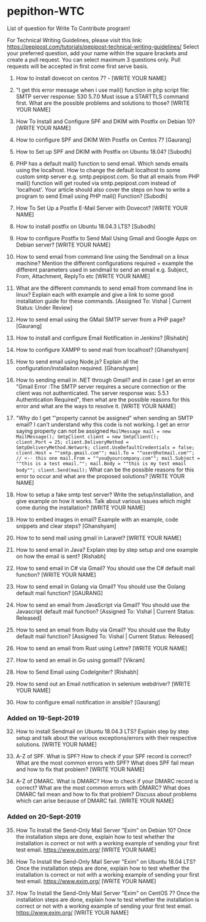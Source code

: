 # pepithon-WTC

List of question for Write To Contribute program!

For Technical Writing Guidelines, please visit this link: https://pepipost.com/tutorials/pepipost-technical-writing-guidelines/
Select your preferred question, add your name within the square brackets and create a pull request. You can select maximum 3 questions only. Pull requests will be accepted in first come first serve basis.

1. How to install dovecot on centos 7? - [WRITE YOUR NAME]

2. "I get this error message when i use mail() function in php script file: SMTP server response: 530 5.7.0 Must issue a STARTTLS command first. What are the possible problems and solutions to those? [WRITE YOUR NAME]

3. How To Install and Configure SPF and DKIM with Postfix on Debian 10? [WRITE YOUR NAME]

4. How to configure SPF and DKIM With Postfix on Centos 7? [Gaurang]

5. How to Set up SPF and DKIM with Postfix on Ubuntu 18.04? [Subodh]

6. PHP has a default mail() function to send email. Which sends emails using the localhost. How to change the default localhost to some custom smtp server e.g. smtp.pepipost.com. So that all emails from PHP mail() function will get routed via smtp.pepipost.com instead of 'localhost'. Your article should also cover the steps on how to write a program to send Email using PHP mail() Function? [Subodh]

7. How To Set Up a Postfix E-Mail Server with Dovecot? [WRITE YOUR NAME]

8. How to install postfix on Ubuntu 18.04.3 LTS? [Subodh]

9. How to configure Postfix to Send Mail Using Gmail and Google Apps on Debian server? [WRITE YOUR NAME]

10. How to send email from command line using the Sendmail on a linux machine? Mention the different configurations required + example the different parameters used in sendmail to send an email e.g. Subject, From, Attachment, ReplyTo etc [WRITE YOUR NAME]

11. What are the different commands to send email from command line in linux? Explain each with example and give a link to some good installation guide for these commands. [Assigned To: Vishal | Current Status: Under Review]

12. How to send email using the GMail SMTP server from a PHP page? [Gaurang]

13. How to install and configure Email Notification in Jenkins? [Rishabh]

14. How to configure XAMPP to send mail from localhost? [Ghanshyam]

15. How to send email using Node.js? Explain all the configuration/installaiton required. [Ghanshyam]

16. How to sending email in .NET through Gmail? and in case I get an error "Gmail Error :The SMTP server requires a secure connection or the client was not authenticated. The server response was: 5.5.1 Authentication Required", then what are the possible reasons for this error and what are the ways to resolve it. [WRITE YOUR NAME]

17. "Why do I get “'property cannot be assigned” when sending an SMTP email? I can't understand why this code is not working. I get an error saying property can not be assigned
`MailMessage mail = new MailMessage();
 SmtpClient client = new SmtpClient();            
 client.Port = 25;
 client.DeliveryMethod = SmtpDeliveryMethod.Network;
 client.UseDefaultCredentials = false;
 client.Host = ""smtp.gmail.com"";
 mail.To = ""user@hotmail.com""; // <-- this one
 mail.From = ""you@yourcompany.com"";
 mail.Subject = ""this is a test email."";
 mail.Body = ""this is my test email body"";
 client.Send(mail);`
What can be the possible reasons for this error to occur and what are the proposed solutions? [WRITE YOUR NAME]

18. How to setup a fake smtp test server? Write the setup/installation, and give example on how it works. Talk about various issues which might come during the installation? [WRITE YOUR NAME]

19. How to embed images in email? Example with an example, code snippets and clear steps? [Ghanshyam]

20. How to to send mail using gmail in Laravel? [WRITE YOUR NAME]

21. How to send email in Java? Explain step by step setup and one example on how the email is sent? [Rishabh]

22. How to send email in C# via Gmail? You should use the C# default mail function? [WRITE YOUR NAME]

23. How to send email in Golang via Gmail? You should use the Golang default mail function? [GAURANG]

24. How to send an email from JavaScript via Gmail? You should use the Javascript default mail function? [Assigned To: Vishal | Current Status: Released]

25. How to send an email from Ruby via Gmail? You should use the Ruby default mail function? [Assigned To: Vishal | Current Status: Released]

26. How to send an email from Rust using Lettre? [WRITE YOUR NAME]

27. How to send an email in Go using gomail? [Vikram]

29. How to Send Email using CodeIgniter? [Rishabh]

30. How to send out an Email notification in selenium webdriver? [WRITE YOUR NAME]

31. How to configure email notification in ansible? [Gaurang]

### Added on 19-Sept-2019
32. How to install Sendmail on Ubuntu 18.04.3 LTS? Explain step by step setup and talk about the various exceptions/errors with their respective solutions. [WRITE YOUR NAME]

33. A-Z of SPF. What is SPF? How to check if your SPF record is correct? What are the most common errors with SPF? What does SPF fail mean and how to fix that problem? [WRITE YOUR NAME]

34. A-Z of DMARC. What is DMARC? How to check if your DMARC record is correct? What are the most common errors with DMARC? What does DMARC fail mean and how to fix that problem? Discuss about problems which can arise because of DMARC fail. [WRITE YOUR NAME]

### Added on 20-Sept-2019
35. How To Install the Send-Only Mail Server "Exim" on Debian 10? Once the installation steps are done, explain how to test whether the installation is correct or not with a working example of sending your first test email. https://www.exim.org/ [WRITE YOUR NAME]

36. How To Install the Send-Only Mail Server "Exim" on Ubuntu 18.04 LTS? Once the installation steps are done, explain how to test whether the installation is correct or not with a working example of sending your first test email. https://www.exim.org/ [WRITE YOUR NAME]

37. How To Install the Send-Only Mail Server "Exim" on CentOS 7? Once the installation steps are done, explain how to test whether the installation is correct or not with a working example of sending your first test email. https://www.exim.org/ [WRITE YOUR NAME]
